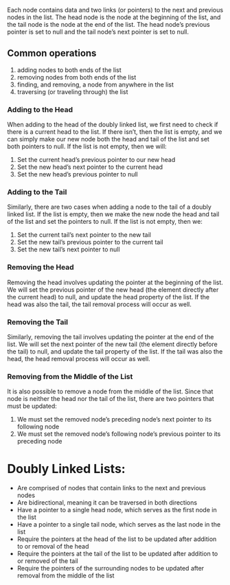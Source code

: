 Each node contains data and two links (or pointers) to the next and previous nodes in the list. The head node is the node at the beginning of the list, and the tail node is the node at the end of the list. The head node’s previous pointer is set to null and the tail node’s next pointer is set to null.

## Common operations
1. adding nodes to both ends of the list
2. removing nodes from both ends of the list
3. finding, and removing, a node from anywhere in the list
4. traversing (or traveling through) the list

### Adding to the Head
When adding to the head of the doubly linked list, we first need to check if there is a current head to the list. If there isn’t, then the list is empty, and we can simply make our new node both the head and tail of the list and set both pointers to null. If the list is not empty, then we will:

1. Set the current head’s previous pointer to our new head
2. Set the new head’s next pointer to the current head
3. Set the new head’s previous pointer to null

### Adding to the Tail
Similarly, there are two cases when adding a node to the tail of a doubly linked list. If the list is empty, then we make the new node the head and tail of the list and set the pointers to null. If the list is not empty, then we:

1. Set the current tail’s next pointer to the new tail
2. Set the new tail’s previous pointer to the current tail
3. Set the new tail’s next pointer to null

### Removing the Head
Removing the head involves updating the pointer at the beginning of the list. We will set the previous pointer of the new head (the element directly after the current head) to null, and update the head property of the list. If the head was also the tail, the tail removal process will occur as well.

### Removing the Tail
Similarly, removing the tail involves updating the pointer at the end of the list. We will set the next pointer of the new tail (the element directly before the tail) to null, and update the tail property of the list. If the tail was also the head, the head removal process will occur as well.

### Removing from the Middle of the List
It is also possible to remove a node from the middle of the list. Since that node is neither the head nor the tail of the list, there are two pointers that must be updated:

1. We must set the removed node’s preceding node’s next pointer to its following node
2. We must set the removed node’s following node’s previous pointer to its preceding node

# Doubly Linked Lists:

- Are comprised of nodes that contain links to the next and previous nodes
- Are bidirectional, meaning it can be traversed in both directions
- Have a pointer to a single head node, which serves as the first node in the list
- Have a pointer to a single tail node, which serves as the last node in the list
- Require the pointers at the head of the list to be updated after addition to or removal of the head
- Require the pointers at the tail of the list to be updated after addition to or removed of the tail
- Require the pointers of the surrounding nodes to be updated after removal from the middle of the list